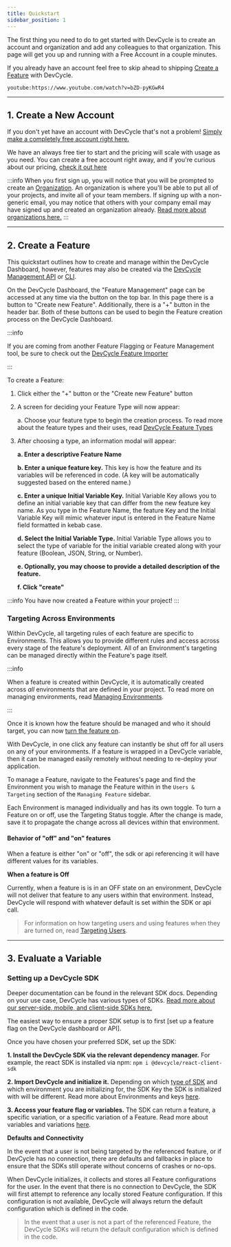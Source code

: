 ```yaml
---
title: Quickstart
sidebar_position: 1
---
```


The first thing you need to do to get started with DevCycle is to create an account and organization and add any colleagues to that organization. This page will get you up and running with a Free Account in a couple minutes.

If you already have an account feel free to skip ahead to shipping [Create a Feature](#2-create-a-feature) with DevCycle.

`youtube:https://www.youtube.com/watch?v=bZD-pyKGwR4`

---

## 1. Create a New Account

If you don't yet have an account with DevCycle that's not a problem! [Simply make a completely free account right here.](https://app.devcycle.com/?isSignUp=true)

We have an always free tier to start and the pricing will scale with usage as you need. You can create a free account right away, and if you're curious about our pricing, [check it out here](https://devcycle.com/pricing)

:::info
When you first sign up, you will notice that you will be prompted to create an [Organization](/essentials/organizations). An organization is where you'll be able to put all of your projects, and invite all of your team members. If signing up with a non-generic email, you may notice that others with your company email may have signed up and created an organization already. [Read more about organizations here.](/essentials/organizations)
:::

---

## 2. Create a Feature

This quickstart outlines how to create and manage within the DevCycle Dashboard, however, features may also be created via the [DevCycle Management API](/management-api/) or [CLI](/cli).

On the DevCycle Dashboard, the "Feature Management" page can be accessed at any time via the button on the top bar. In this page there is a button to "Create new Feature". Additionally, there is a "+" button in the header bar. Both of these buttons can be used to begin the Feature creation process on the DevCycle Dashboard.

:::info

If you are coming from another Feature Flagging or Feature Management tool, be sure to check out the [DevCycle Feature Importer](/integrations/feature-importer)

:::

To create a Feature:

1. Click either the "+" button or the "Create new Feature" button

2. A screen for deciding your Feature Type will now appear:

    a. Choose your feature type to begin the creation process. To read more about the feature types and their uses, read [DevCycle Feature Types](/essentials/features)

4. After choosing a type, an information modal will appear:

    **a. Enter a descriptive Feature Name**

    **b. Enter a unique feature key.** This key is how the feature and its variables will be referenced in code. (A key will be automatically suggested based on the entered name.)

    **c. Enter a unique Initial Variable Key.** 
    Initial Variable Key allows you to define an initial variable key that can differ from the new feature key name. As you type in the Feature Name, the feature Key and the Initial Variable Key will mimic whatever input is entered in the Feature Name field formatted in kebab case.

    **d. Select the Initial Variable Type.** 
    Initial Variable Type allows you to select the type of variable for the initial variable created along with your feature (Boolean, JSON, String, or Number).

    **e. Optionally, you may choose to provide a detailed description of the feature.**

    **f. Click "create"**

:::info
You have now created a Feature within your project!
:::

### Targeting Across Environments

Within DevCycle, all targeting rules of each feature are specific to Environments. This allows you to provide different rules and access across every stage of the feature's deployment. All of an Environment's targeting can be managed directly within the Feature's page itself.

:::info

 When a feature is created within DevCycle, it is automatically created across _all_ environments that are defined in your project. To read more on managing environments, read [Managing Environments](/essentials/environments).
 
:::

Once it is known how the feature should be managed and who it should target, you can now [turn the feature on](#).

With DevCycle, in one click any feature can instantly be shut off for all users on any of your environments. If a feature is wrapped in a DevCycle variable, then it can be managed easily remotely without needing to re-deploy your application.

To manage a Feature, navigate to the Features's page and find the Environment you wish to manage the Feature within in the `Users & Targeting` section of the `Managing Feature` sidebar.

Each Environment is managed individually and has its own toggle. To turn a Feature on or off, use the Targeting Status toggle. After the change is made, save it to propagate the change across all devices within that environment.

#### Behavior of "off" and "on" features

When a feature is either "on" or "off", the sdk or api referencing it will have different values for its variables.

**When a feature is Off**

Currently, when a feature is is in an OFF state on an environment, DevCycle will not deliver that feature to any users within that environment. Instead, DevCycle will respond with whatever default is set within the SDK or api call.

> For information on how targeting users and using features when they are turned on, read [Targeting Users](/essentials/targeting).

---

## 3. Evaluate a Variable

### Setting up a DevCycle SDK

Deeper documentation can be found in the relevant SDK docs. Depending on your use case, DevCycle has various types of SDKs. [Read more about our server-side, mobile, and client-side SDKs here.](/sdk/)

The easiest way to ensure a proper SDK setup is to first [set up a feature flag on the DevCycle dashboard or API].

Once you have chosen your preferred SDK, set up the SDK:

**1. Install the DevCycle SDK via the relevant dependency manager.** For example, the react SDK is installed via npm: ```npm i @devcycle/react-client-sdk```

**2. Import DevCycle and initialize it.** Depending on which [type of SDK](/sdk/) and which environment you are initializing for, the SDK Key the SDK is initialized with will be different. Read more about Environments and keys [here](#to-do).

**3. Access your feature flag or variables.** The SDK can return a feature, a specific variation, or a specific variation of a Feature. Read more about variables and variations [here](/essentials/variables).

**Defaults and Connectivity**

In the event that a user is not being targeted by the referenced feature, or if DevCycle has no connection, there are defaults and fallbacks in place to ensure that the SDKs still operate without concerns of crashes or no-ops.

When DevCycle initializes, it collects and stores all Feature configurations for the user. In the event that there is no connection to DevCycle, the SDK will first attempt to reference any locally stored Feature configuration. If this configuration is not available, DevCycle will always return the default configuration which is defined in the code.

> In the event that a user is not a part of the referenced Feature, the DevCycle SDKs will return the default configuration which is defined in the code.
